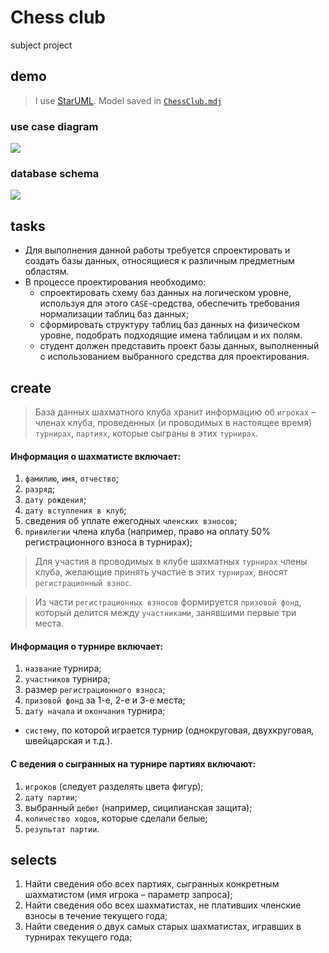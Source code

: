 # Chess club

subject project

## demo

> I use [StarUML](http://staruml.io/). Model saved in
> [`ChessClub.mdj`](http://drapegnik.github.io/bsu/dms/project/ChessClub.mdj)

### use case diagram

![](http://res.cloudinary.com/dzsjwgjii/image/upload/v1505213348/dms-project-use-case.png)

### database schema

![](http://res.cloudinary.com/dzsjwgjii/image/upload/v1506265718/dms-project-data-model.png)

## tasks

* Для выполнения данной работы требуется спроектировать и создать базы данных,
  относящиеся к различным предметным областям.
* В процессе проектирования необходимо:
  * спроектировать схему баз данных на логическом уровне, используя для этого
    `CASE`-средства, обеспечить требования нормализации таблиц баз данных;
  * сформировать структуру таблиц баз данных на физическом уровне, подобрать
    подходящие имена таблицам и их полям.
  * студент должен представить проект базы данных, выполненный с использованием
    выбранного средства для проектирования.

## create

> База данных шахматного клуба хранит информацию об `игроках` – членах клуба,
> проведенных (и проводимых в настоящее время) `турнирах`, `партиях`, которые
> сыграны в этих `турнирах`.

#### Информация о шахматисте включает:

1. `фамилию`, `имя`, `отчество`;
2. `разряд`;
3. `дату рождения`;
4. `дату вступления в клуб`;
5. сведения об уплате ежегодных `членских взносов`;
6. `привилегии` члена клуба (например, право на оплату 50% регистрационного
   взноса в турнирах);

> Для участия в проводимых в клубе шахматных `турнирах` члены клуба, желающие
> принять участие в этих `турнирах`, вносят `регистрационный взнос`.

> Из части `регистрационных взносов` формируется `призовой фонд`, который
> делится между `участниками`, занявшими первые три места.

#### Информация о турнире включает:

1. `название` турнира;
2. `участников` турнира;
3. размер `регистрационного взноса`;
4. `призовой фонд` за 1-е, 2-е и 3-е места;
5. `дату начала` и `окончания` турнира;

* `систему`, по которой играется турнир (однокруговая, двухкруговая, швейцарская
  и т.д.).

#### С ведения о сыгранных на турнире партиях включают:

1. `игроков` (следует разделять цвета фигур);
2. `дату партии`;
3. выбранный `дебют` (например, сицилианская защита);
4. `количество ходов`, которые сделали белые;
5. `результат партии`.

## selects

1. Найти сведения обо всех партиях, сыгранных конкретным шахматистом (имя игрока
   – параметр запроса);
2. Найти сведения обо всех шахматистах, не плативших членские взносы в течение
   текущего года;
3. Найти сведения о двух самых старых шахматистах, игравших в турнирах текущего
   года;
